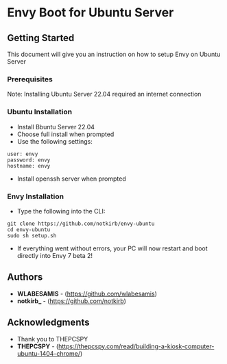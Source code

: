 # Envy Boot for Ubuntu Server

## Getting Started

This document will give you an instruction on how to setup Envy on Ubuntu Server

### Prerequisites

Note: Installing Ubuntu Server 22.04 required an internet connection 

### Ubuntu Installation
* Install Bbuntu Server 22.04 
* Choose full install when prompted
* Use the following settings:
````
user: envy
password: envy
hostname: envy
````
* Install openssh server when prompted
### Envy Installation
* Type the following into the CLI:
````
git clone https://github.com/notkirb/envy-ubuntu
cd envy-ubuntu
sudo sh setup.sh
````
* If everything went without errors, your PC will now restart and boot directly into Envy 7 beta 2!
## Authors

* **WLABESAMIS** - (https://github.com/wlabesamis)
* **notkirb_** - (https://github.com/notkirb)
## Acknowledgments

* Thank you to THEPCSPY
* **THEPCSPY** - (https://thepcspy.com/read/building-a-kiosk-computer-ubuntu-1404-chrome/)
